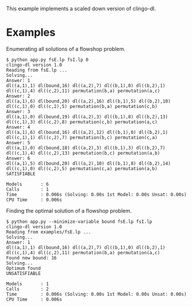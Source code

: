 This example implements a scaled down version of clingo-dl.

Examples
========

Enumerating all solutions of a flowshop problem.

    $ python app.py fsE.lp fsI.lp 0
    clingo-dl version 1.0
    Reading from fsE.lp ...
    Solving...
    Answer: 1
    dl((a,1),1) dl(bound,16) dl((a,2),7) dl((b,1),0) dl((b,2),1) dl((c,1),4) dl((c,2),11) permutation(b,a) permutation(a,c)
    Answer: 2
    dl((a,1),6) dl(bound,20) dl((a,2),16) dl((b,1),5) dl((b,2),10) dl((c,1),0) dl((c,2),5) permutation(b,a) permutation(c,b)
    Answer: 3
    dl((a,1),0) dl(bound,19) dl((a,2),3) dl((b,1),8) dl((b,2),13) dl((c,1),3) dl((c,2),8) permutation(c,b) permutation(a,c)
    Answer: 4
    dl((a,1),6) dl(bound,16) dl((a,2),12) dl((b,1),0) dl((b,2),1) dl((c,1),1) dl((c,2),7) permutation(b,c) permutation(c,a)
    Answer: 5
    dl((a,1),0) dl(bound,18) dl((a,2),3) dl((b,1),3) dl((b,2),7) dl((c,1),4) dl((c,2),13) permutation(b,c) permutation(a,b)
    Answer: 6
    dl((a,1),5) dl(bound,20) dl((a,2),10) dl((b,1),8) dl((b,2),14) dl((c,1),0) dl((c,2),5) permutation(c,a) permutation(a,b)
    SATISFIABLE
    
    Models       : 6
    Calls        : 1
    Time         : 0.006s (Solving: 0.00s 1st Model: 0.00s Unsat: 0.00s)
    CPU Time     : 0.006s

Finding the optimal solution of a flowshop problem.

    $ python app.py --minimize-variable bound fsE.lp fsI.lp
    clingo-dl version 1.0
    Reading from examples/fsE.lp ...
    Solving...
    Answer: 1
    dl((a,1),1) dl(bound,16) dl((a,2),7) dl((b,1),0) dl((b,2),1) dl((c,1),4) dl((c,2),11) permutation(b,a) permutation(a,c)
    Found new bound: 16
    Solving...
    Optimum found
    UNSATISFIABLE
    
    Models       : 1
    Calls        : 2
    Time         : 0.006s (Solving: 0.00s 1st Model: 0.00s Unsat: 0.00s)
    CPU Time     : 0.006s
